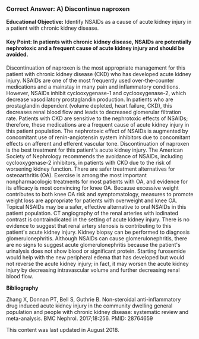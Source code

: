 
### Correct Answer: A) Discontinue naproxen 

**Educational Objective:** Identify NSAIDs as a cause of acute kidney injury in a patient with chronic kidney disease.

#### **Key Point:** In patients with chronic kidney disease, NSAIDs are potentially nephrotoxic and a frequent cause of acute kidney injury and should be avoided.

Discontinuation of naproxen is the most appropriate management for this patient with chronic kidney disease (CKD) who has developed acute kidney injury. NSAIDs are one of the most frequently used over-the-counter medications and a mainstay in many pain and inflammatory conditions. However, NSAIDs inhibit cyclooxygenase-1 and cyclooxygenase-2, which decrease vasodilatory prostaglandin production. In patients who are prostaglandin dependent (volume depleted, heart failure, CKD), this decreases renal blood flow and leads to decreased glomerular filtration rate. Patients with CKD are sensitive to the nephrotoxic effects of NSAIDs; therefore, these medications are a frequent cause of acute kidney injury in this patient population. The nephrotoxic effect of NSAIDs is augmented by concomitant use of renin-angiotensin system inhibitors due to concomitant effects on afferent and efferent vascular tone. Discontinuation of naproxen is the best treatment for this patient's acute kidney injury. The American Society of Nephrology recommends the avoidance of NSAIDs, including cyclooxygenase-2 inhibitors, in patients with CKD due to the risk of worsening kidney function. There are safer treatment alternatives for osteoarthritis (OA). Exercise is among the most important nonpharmacologic treatments for most patients with OA, and evidence for its efficacy is most convincing for knee OA. Because excessive weight contributes to both knee OA risk and symptomatology, measures to promote weight loss are appropriate for patients with overweight and knee OA. Topical NSAIDs may be a safer, effective alternative to oral NSAIDs in this patient population.
CT angiography of the renal arteries with iodinated contrast is contraindicated in the setting of acute kidney injury. There is no evidence to suggest that renal artery stenosis is contributing to this patient's acute kidney injury.
Kidney biopsy can be performed to diagnosis glomerulonephritis. Although NSAIDs can cause glomerulonephritis, there are no signs to suggest acute glomerulonephritis because the patient's urinalysis does not show blood or significant protein.
Starting furosemide would help with the new peripheral edema that has developed but would not reverse the acute kidney injury; in fact, it may worsen the acute kidney injury by decreasing intravascular volume and further decreasing renal blood flow.

**Bibliography**

Zhang X, Donnan PT, Bell S, Guthrie B. Non-steroidal anti-inflammatory drug induced acute kidney injury in the community dwelling general population and people with chronic kidney disease: systematic review and meta-analysis. BMC Nephrol. 2017;18:256. PMID: 28764659

This content was last updated in August 2018.